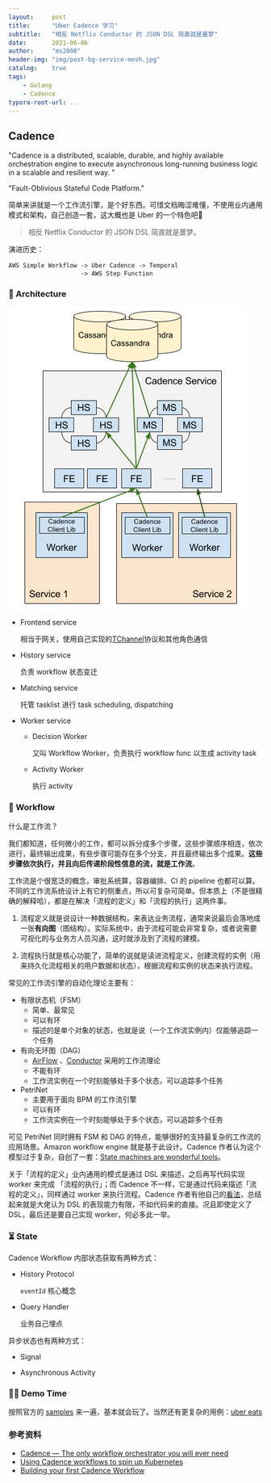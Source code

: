 ```yaml
---
layout:     post
title:      "Uber Cadence 学习"
subtitle:   "相反 Netflix Conductor 的 JSON DSL 简直就是噩梦"
date:       2021-06-06
author:     "ms2008"
header-img: "img/post-bg-service-mesh.jpg"
catalog:    true
tags:
    - Golang
    - Cadence
typora-root-url: ..
---
```


## Cadence

"Cadence is a distributed, scalable, durable, and highly available orchestration engine to execute asynchronous long-running business logic in a scalable and resilient way. "

"Fault-Oblivious Stateful Code Platform."

简单来讲就是一个工作流引擎，是个好东西。可惜文档晦涩难懂，不使用业内通用模式和架构，自己创造一套，这大概也是 Uber 的一个特色吧🐶

> 相反 Netflix Conductor 的 JSON DSL 简直就是噩梦。

演进历史：

```
AWS Simple Workflow -> Uber Cadence -> Temporal
    	            -> AWS Step Function
```

### 🧩 Architecture

![](/img/in-post/cadence-overview.png)

- Frontend service

  相当于网关，使用自己实现的[TChannel][5]协议和其他角色通信

- History service

  负责 workflow 状态变迁

- Matching service

  托管 tasklist 进行 task scheduling, dispatching

- Worker service
  - Decision Worker

    又叫 Workflow Worker，负责执行 workflow func 以生成 activity task

  - Activity Worker

    执行 activity

### 🚥 Workflow

什么是工作流？

我们都知道，任何微小的工作，都可以拆分成多个步骤，这些步骤顺序相连，依次进行，最终输出成果，有些步骤可能存在多个分支，并且最终输出多个成果。**这些步骤依次执行，并且向后传递阶段性信息的流，就是工作流**。

工作流是个很宽泛的概念，审批系统算，容器编排、CI 的 pipeline 也都可以算。不同的工作流系统设计上有它的侧重点，所以可复杂可简单。但本质上（不是很精确的解释哈），都是在解决「流程的定义」和「流程的执行」这两件事。

1. 流程定义就是说设计一种数据结构，来表达业务流程，通常来说最后会落地成一张**有向图**（图结构）。实际系统中，由于流程可能会非常复杂，或者说需要可视化的与业务方人员沟通，这时就涉及到了流程的建模。

2. 流程执行就是核心功能了，简单的说就是读进流程定义，创建流程的实例（用来持久化流程相关的用户数据和状态），根据流程和实例的状态来执行流程。

常见的工作流引擎的自动化理论主要有：

- 有限状态机（FSM）
  - 简单、最常见
  - 可以有环
  - 描述的是单个对象的状态，也就是说（一个工作流实例内）仅能够追踪一个任务
- 有向无环图（DAG）
  - [AirFlow](https://airflow.apache.org) 、[Conductor](https://netflix.github.io/conductor) 采用的工作流理论
  - 不能有环
  - 工作流实例在一个时刻能够处于多个状态，可以追踪多个任务
- PetriNet
  - 主要用于面向 BPM 的工作流引擎
  - 可以有环
  - 工作流实例在一个时刻能够处于多个状态，可以追踪多个任务

可见 PetriNet 同时拥有 FSM 和 DAG 的特点，能够很好的支持最复杂的工作流的应用场景。Amazon workflow engine 就是基于此设计。Cadence 作者认为这个模型过于复杂，自创了一套：[State machines are wonderful tools][1]。

关于「流程的定义」业内通用的模式是通过 DSL 来描述，之后再写代码实现 worker 来完成 「流程的执行」；而 Cadence 不一样，它是通过代码来描述「流程的定义」，同样通过 worker 来执行流程。Cadence 作者有他自己的[看法][2]，总结起来就是大佬认为 DSL 的表现能力有限，不如代码来的直接。况且即使定义了 DSL，最后还是要自己实现 worker，何必多此一举。

###  ⏳ State

Cadence Workflow 内部状态获取有两种方式：

- History Protocol

  `eventId` 核心概念

- Query Handler

  业务自己埋点

异步状态也有两种方式：

- Signal

- Asynchronous Activity

### 👨‍💻 Demo Time

按照官方的 [samples][3] 来一遍，基本就会玩了。当然还有更复杂的用例：[uber eats][4]

### 参考资料

- [Cadence — The only workflow orchestrator you will ever need](https://blog.usejournal.com/cadence-the-only-workflow-orchestrator-you-will-ever-need-ea8f74ed5563)
- [Using Cadence workflows to spin up Kubernetes](https://banzaicloud.com/blog/introduction-to-cadence)
- [Building your first Cadence Workflow](https://medium.com/stashaway-engineering/building-your-first-cadence-workflow-e61a0b29785)

[1]: https://news.ycombinator.com/item?id=25614487
[2]: https://news.ycombinator.com/item?id=19734067
[3]: https://github.com/uber-common/cadence-samples
[4]: https://github.com/ms2008/cadence-codelab
[5]: https://github.com/uber/tchannel-go
